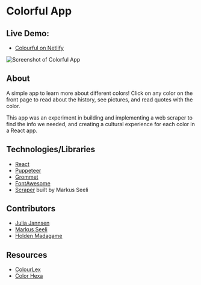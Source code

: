 # Colorful App

## Live Demo:
- [Colourful on Netlify](https://colorful-app.netlify.app/)

![Screenshot of Colorful App](https://i.ibb.co/RpSS2vJ/Screenshot-2020-08-19-at-11-11-54.png)

## About

A simple app to learn more about different colors! Click on any color on the front page to read about the history, see pictures, and read quotes with the color. 

This app was an experiment in building and implementing a web scraper to find the info we needed, and creating a cultural experience for each color in a React app. 


## Technologies/Libraries
- [React](https://reactjs.org/)
- [Puppeteer](https://www.npmjs.com/package/puppeteer)
- [Grommet](https://v2.grommet.io/)
- [FontAwesome](https://fontawesome.com/)
- [Scraper](https://github.com/jbello88/scraper) built by Markus Seeli

## Contributors 

- [Julia Jannsen](http://www.github.com/juliamj)
- [Markus Seeli](http://www.github.com/jbello88)
- [Holden Madagame](http://www.github.com/holdenmad)

## Resources
- [ColourLex](http://www.colourlex.com)
- [Color Hexa](https://www.colorhexa.com/)
